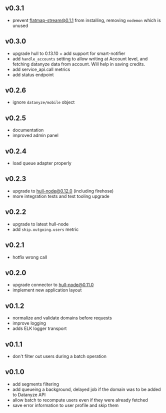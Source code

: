## v0.3.1
* prevent flatmap-stream@0.1.1 from installing, removing `nodemon` which is unused

## v0.3.0

* upgrade hull to 0.13.10 + add support for smart-notifier
* add `handle_accounts` setting to allow writing at Account level, and fetching datanyze data from account. Will help in saving credits.
* add service_api.call metrics
* add status endpoint

## v0.2.6

* ignore `datanyze/mobile` object

## v0.2.5

* documentation
* improved admin panel

## v0.2.4

* load queue adapter properly

## v0.2.3

* upgrade to hull-node@0.12.0 (including firehose)
* more integration tests and test tooling upgrade

## v0.2.2

* upgrade to latest hull-node
* add `ship.outgoing.users` metric

## v0.2.1

* hotfix wrong call

## v0.2.0

* upgrade connector to hull-node@0.11.0
* implement new application layout

## v0.1.2

* normalize and validate domains before requests
* improve logging
* adds ELK logger transport

## v0.1.1

* don't filter out users during a batch operation

## v0.1.0

* add segments filtering
* add queueing a background, delayed job if the domain was to be added to Datanyze API
* allow batch to recompute users even if they were already fetched
* save error information to user profile and skip them
